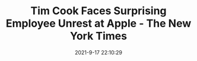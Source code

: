 ---
"title": "Tim Cook Faces Surprising Employee Unrest at Apple - The New York Times"
"date": "2021-9-17 22:10:29"
"feed_name": "GOOGLENEWSMINING"
"feed_website": "https://news.google.com/search?q=mining%2Bincident&hl=en-US&gl=US&ceid=US:en"
"feed_rss": "https://news.google.com/rss/search?q=mining%2Bincident&hl=en-US&gl=US&ceid=US:en"
"link": "https://www.nytimes.com/2021/09/17/technology/apple-employee-unrest.html"
"file": "_posts/2021-1-1-8bfe5a860a835911c58834f928e1b946ffdd720b.md"
"accident": "0"
"drilling": "0"
"dead": "0"
"injured": "0"
---